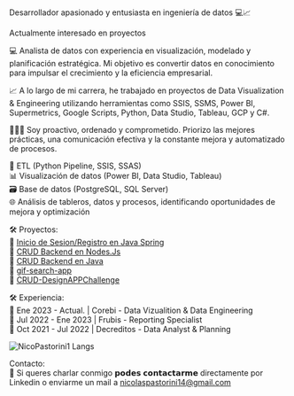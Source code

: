 Desarrollador apasionado y entusiasta en ingeniería de datos 💻📈<br>

Actualmente interesado en proyectos<br>

💻 Analista de datos con experiencia en visualización, modelado y planificación estratégica. Mi objetivo es convertir datos en conocimiento para impulsar el crecimiento y la eficiencia empresarial.<br>

📈 A lo largo de mi carrera, he trabajado en proyectos de Data Visualization & Engineering utilizando herramientas como SSIS, SSMS, Power BI, Supermetrics, Google Scripts, Python, Data Studio, Tableau, GCP y C#.<br>

👨🏻‍💻 Soy proactivo, ordenado y comprometido. Priorizo las mejores prácticas, una comunicación efectiva y la constante mejora y automatizado de procesos.<br>

🔧 ETL (Python Pipeline, SSIS, SSAS)<br>
📊 Visualización de datos (Power BI, Data Studio, Tableau)<br>
🗃️ Base de datos (PostgreSQL, SQL Server)<br>
🌐 Análisis de tableros, datos y procesos, identificando oportunidades de mejora y optimización<br>

🛠 Proyectos:<br>
🔧 [Inicio de Sesion/Registro en Java Spring](https://github.com/NicoPastorini1/login-backend) <br>
🔧 [CRUD Backend en Nodes.Js](https://github.com/NicoPastorini1/CRUD-backend)<br>
🔧 [CRUD Backend en Java](https://github.com/NicoPastorini1/CRUD-Backend-Java)<br>
🔧 [gif-search-app](https://github.com/NicoPastorini1/gif-search-app)<br>
🔧 [CRUD-DesignAPPChallenge](https://github.com/NicoPastorini1/CRUD-DesignAPPChallenge)<br>

🛠 Experiencia:<br>
💼 Ene 2023 - Actual.  | Corebi - Data Vizualition & Data Engineering <br>
💼 Jul 2022 - Ene 2023 | Frubis - Reporting Specialist<br>
💼 Oct 2021 - Jul 2022 | Decreditos - Data Analyst & Planning<br>

![NicoPastorini1 Langs](https://github-readme-stats.vercel.app/api/top-langs/?username=NicoPastorini1&layout=compact) <br>

Contacto:<br>
📧 Si queres charlar conmigo 𝗽𝗼𝗱𝗲𝘀 𝗰𝗼𝗻𝘁𝗮𝗰𝘁𝗮𝗿𝗺𝗲 directamente por Linkedin o enviarme un mail a nicolaspastorini14@gmail.com
<!--
**NicoPastorini1/NicoPastorini1** is a ✨ _special_ ✨ repository because its `README.md` (this file) appears on your GitHub profile.

Here are some ideas to get you started:

- 🔭 I’m currently working on ...
- 🌱 I’m currently learning ...
- 👯 I’m looking to collaborate on ...
- 🤔 I’m looking for help with ...
- 💬 Ask me about ...
- 📫 How to reach me: ...
- 😄 Pronouns: ...
- ⚡ Fun fact: ...
-->
